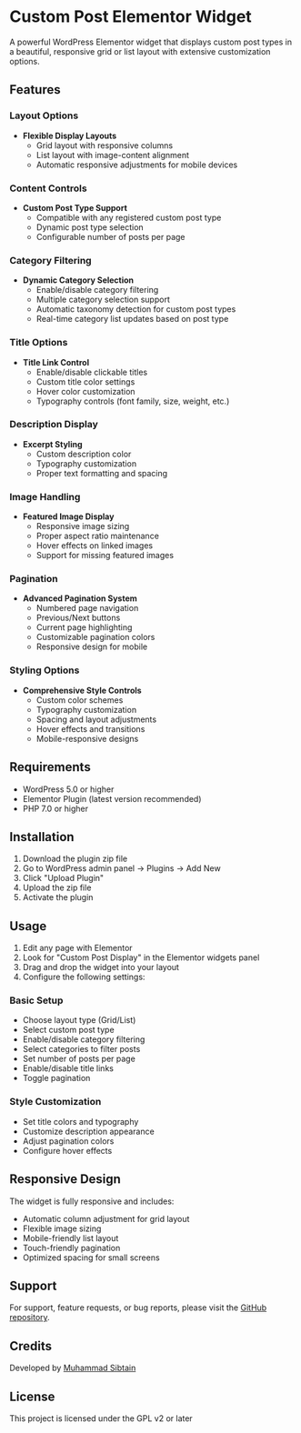 # Custom Post Elementor Widget

A powerful WordPress Elementor widget that displays custom post types in a beautiful, responsive grid or list layout with extensive customization options.

## Features

### Layout Options
- **Flexible Display Layouts**
  - Grid layout with responsive columns
  - List layout with image-content alignment
  - Automatic responsive adjustments for mobile devices

### Content Controls
- **Custom Post Type Support**
  - Compatible with any registered custom post type
  - Dynamic post type selection
  - Configurable number of posts per page

### Category Filtering
- **Dynamic Category Selection**
  - Enable/disable category filtering
  - Multiple category selection support
  - Automatic taxonomy detection for custom post types
  - Real-time category list updates based on post type

### Title Options
- **Title Link Control**
  - Enable/disable clickable titles
  - Custom title color settings
  - Hover color customization
  - Typography controls (font family, size, weight, etc.)

### Description Display
- **Excerpt Styling**
  - Custom description color
  - Typography customization
  - Proper text formatting and spacing

### Image Handling
- **Featured Image Display**
  - Responsive image sizing
  - Proper aspect ratio maintenance
  - Hover effects on linked images
  - Support for missing featured images

### Pagination
- **Advanced Pagination System**
  - Numbered page navigation
  - Previous/Next buttons
  - Current page highlighting
  - Customizable pagination colors
  - Responsive design for mobile

### Styling Options
- **Comprehensive Style Controls**
  - Custom color schemes
  - Typography customization
  - Spacing and layout adjustments
  - Hover effects and transitions
  - Mobile-responsive designs

## Requirements

- WordPress 5.0 or higher
- Elementor Plugin (latest version recommended)
- PHP 7.0 or higher

## Installation

1. Download the plugin zip file
2. Go to WordPress admin panel → Plugins → Add New
3. Click "Upload Plugin"
4. Upload the zip file
5. Activate the plugin

## Usage

1. Edit any page with Elementor
2. Look for "Custom Post Display" in the Elementor widgets panel
3. Drag and drop the widget into your layout
4. Configure the following settings:

### Basic Setup
- Choose layout type (Grid/List)
- Select custom post type
- Enable/disable category filtering
- Select categories to filter posts
- Set number of posts per page
- Enable/disable title links
- Toggle pagination

### Style Customization
- Set title colors and typography
- Customize description appearance
- Adjust pagination colors
- Configure hover effects

## Responsive Design

The widget is fully responsive and includes:
- Automatic column adjustment for grid layout
- Flexible image sizing
- Mobile-friendly list layout
- Touch-friendly pagination
- Optimized spacing for small screens

## Support

For support, feature requests, or bug reports, please visit the [GitHub repository](https://github.com/msibtain/custom-post-elementor-widget).

## Credits

Developed by [Muhammad Sibtain](https://github.com/msibtain)

## License

This project is licensed under the GPL v2 or later
